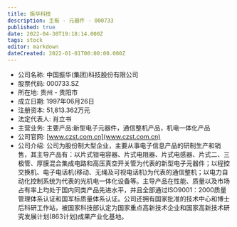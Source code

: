 ```yaml
---
title: 振华科技
description: 主板 - 元器件 - 000733
published: true
date: 2022-04-30T19:18:14.000Z
tags: stock
editor: markdown
dateCreated: 2022-01-01T00:00:00.000Z
---
```


- 公司名称: 中国振华(集团)科技股份有限公司
- 股票代码: 000733.SZ
- 所在地: 贵州 - 贵阳市
- 成立日期: 1997年06月26日
- 注册资本: 51,813.362万元
- 法定代表人: 肖立书
- 主营业务: 主要产品:新型电子元器件，通信整机产品，机电一体化产品
- 公司官网: [www.czst.com.cn](www.czst.com.cn)
- 公司介绍: 公司为股份制大型企业，主要从事电子信息产品的研制生产和销售，其主导产品有：以片式钽电容器、片式电阻器、片式电感器、片式二、三极管、厚膜混合集成电路和高压真空开关管为代表的新型电子元器件；以程控交换机、电子电话机(移动、无绳及可视电话机)为代表的通信整机；以电力自动化控制系统为代表的光机电一体化设备等。主导产品在性能、质量以及市场占有率上均处于国内同类产品先进水平，并且全部通过ISO9001：2000质量管理体系认证和国军标质量体系认证。公司还拥有国家批准的技术中心和博士后科研工作站，被国家科技部认定为国家重点高新技术企业和国家高新技术研究发展计划(863计划)成果产业化基地。


